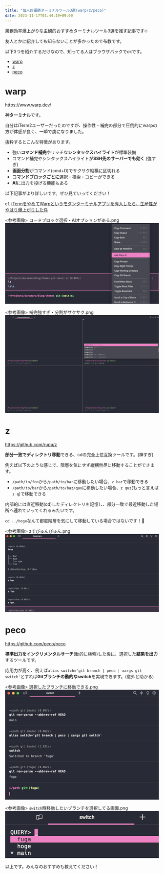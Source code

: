 ```yaml
---
title: "個人的優勝ターミナルツール3選(warp/z/peco)"
date: 2023-11-17T01:44:19+09:00
---
```


業務効率爆上がりな主観的おすすめターミナルツール3選を推す記事です🔥

友人とかに紹介しても知らないことが多かったので布教です。

<!--more-->

以下3つを紹介するだけなので、知ってる人はブラウザバックでokです。

- [warp](https://www.warp.dev/)
- [z](https://github.com/rupa/z)
- [peco](https://github.com/peco/peco)

# warp

https://www.warp.dev/

**神ターミナル**です。

自分はiTerm2ユーザーだったのですが、操作性・補完の部分で圧倒的にwarpの方が体感が良く、一瞬で虜になりました。

抜粋するとこんな特徴があります。

- 強い**コマンド補完**やリッチな**シンタックスハイライト**が標準装備
- コマンド補完やシンタックスハイライトが**SSH先のサーバーでも効く** (強すぎ)
- **画面分割**がコマンド(cmd+D)でサクサク縦横に区切れる
- **コマンドブロックごとに**選択・検索・コピーができる
- **AI**に出力を投げる機能もある


以下記事がより詳しいです。ぜひ見ていってください！

cf. [iTermをやめてWarpというモダンターミナルアプリを導入したら、生産性がやはり爆上がりした件](https://zenn.dev/lclco/articles/03cc961bfd64c1)

<参考画像> コードブロック選択・AIオプションがある.png
![warp1.png](warp1.png)

<参考画像> 補完強すぎ・分割がサクサク.png
![warp2.png](warp2.png)

# z

https://github.com/rupa/z

**部分一致でディレクトリ移動**できる、cdの完全上位互換ツールです。(神すぎ)


例えば以下のような感じで、階層を気にせず縦横無尽に移動することができます。
- `/path/to/foo`から`/path/to/bar`に移動したい場合、`z bar`で移動できる
- `/path/to/bar`から`/path/to/baz/qux`に移動したい場合、`z quz`(もっと言えば`z q`)で移動できる


内部的には直近移動(cd)したディレクトリを記憶し、部分一致で最近移動した場所へ連れていってくれるみたいです。

`cd ../hoge`なんて都度階層を気にして移動している場合ではないです！🥺


<参考画像> zでびゅんびゅん.png
![z.png](z.png)

# peco

https://github.com/peco/peco

**標準出力をインクリメンタルサーチ**(動的に検索)した後に、選択した**結果を出力**するツールです。

応用力が高く、例えば`alias switch='git branch | peco | xargs git switch'`とすれば**Gitブランチの動的なswitch**を実現できます。(意外と助かる)

<参考画像> 選択したブランチに移動できる.png
![peco3.png](peco3.png)

<参考画像> `switch`時移動したいブランチを選択してる画面.png
![peco2.png](peco2.png)


以上です。みんなのおすすめも教えてください！
